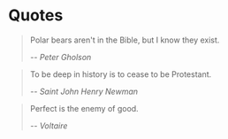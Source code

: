# Quotes

> Polar bears aren't in the Bible, but I know they exist.
>
> -- <cite>Peter Gholson</cite>


> To be deep in history is to cease to be Protestant.
>
> -- <cite>Saint John Henry Newman</cite>

> Perfect is the enemy of good.
> 
> -- <cite>Voltaire</cite>

